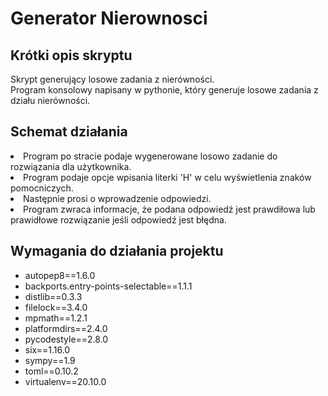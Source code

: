 <!-- Title: -->
# Generator Nierownosci

<!-- Labels: -->
  <!-- First row: -->
## Krótki opis skryptu
Skrypt generujący losowe zadania z nierówności. <br>
Program konsolowy napisany w pythonie, który generuje losowe zadania z działu nierówności.
  <!-- Second row: -->
## Schemat działania
<li>Program po stracie podaje wygenerowane losowo zadanie do rozwiązania dla użytkownika. <br>
<li>Program podaje opcje wpisania literki 'H' w celu wyświetlenia znaków pomocniczych. <br>
<li>Następnie prosi o wprowadzenie odpowiedzi. <br>
<li>Program zwraca informacje, że podana odpowiedź jest prawdiłowa lub prawidłowe rozwiązanie jeśli odpowiedź jest błędna. <br>

## Wymagania do działania projektu
- autopep8==1.6.0
- backports.entry-points-selectable==1.1.1
- distlib==0.3.3
- filelock==3.4.0
- mpmath==1.2.1
- platformdirs==2.4.0
- pycodestyle==2.8.0
- six==1.16.0
- sympy==1.9
- toml==0.10.2
- virtualenv==20.10.0

